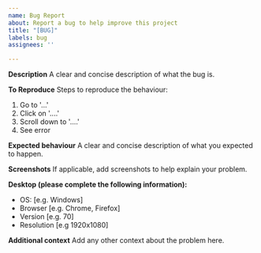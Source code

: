 ```yaml
---
name: Bug Report
about: Report a bug to help improve this project
title: "[BUG]"
labels: bug
assignees: ''

---
```


**Description**
A clear and concise description of what the bug is.

**To Reproduce**
Steps to reproduce the behaviour:
1. Go to '...'
2. Click on '....'
3. Scroll down to '....'
4. See error

**Expected behaviour**
A clear and concise description of what you expected to happen.

**Screenshots**
If applicable, add screenshots to help explain your problem.

**Desktop (please complete the following information):**
 - OS: [e.g. Windows]
 - Browser [e.g. Chrome, Firefox]
 - Version [e.g. 70]
 - Resolution [e.g 1920x1080]

**Additional context**
Add any other context about the problem here.
